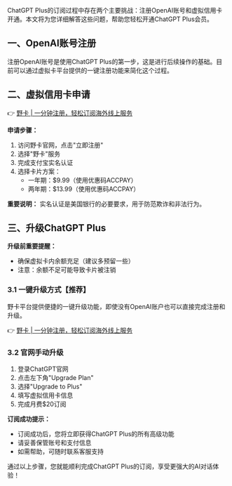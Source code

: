 ChatGPT Plus的订阅过程中存在两个主要挑战：注册OpenAI账号和虚拟信用卡开通。本文将为您详细解答这些问题，帮助您轻松开通ChatGPT Plus会员。

## 一、OpenAI账号注册

注册OpenAI账号是使用ChatGPT Plus的第一步，这是进行后续操作的基础。目前可以通过虚拟卡平台提供的一键注册功能来简化这个过程。

## 二、虚拟信用卡申请

👉 [野卡 | 一分钟注册，轻松订阅海外线上服务](https://bit.ly/bewildcard)

**申请步骤：**

1. 访问野卡官网，点击"立即注册"
2. 选择"野卡"服务
3. 完成支付宝实名认证
4. 选择卡片方案：
   - 一年期：$9.99（使用优惠码ACCPAY）
   - 两年期：$13.99（使用优惠码ACCPAY）

**重要说明：** 实名认证是美国银行的必要要求，用于防范欺诈和非法行为。

## 三、升级ChatGPT Plus

**升级前重要提醒：**
- 确保虚拟卡内余额充足（建议多预留一些）
- 注意：余额不足可能导致卡片被注销

### 3.1 一键升级方式【推荐】

野卡平台提供便捷的一键升级功能，即使没有OpenAI账户也可以直接完成注册和升级。

👉 [野卡 | 一分钟注册，轻松订阅海外线上服务](https://bit.ly/bewildcard)

### 3.2 官网手动升级

1. 登录ChatGPT官网
2. 点击左下角"Upgrade Plan"
3. 选择"Upgrade to Plus"
4. 填写虚拟信用卡信息
5. 完成月费$20订阅

**订阅成功提示：**
- 订阅成功后，您将立即获得ChatGPT Plus的所有高级功能
- 请妥善保管账号和支付信息
- 如需帮助，可随时联系客服支持

通过以上步骤，您就能顺利完成ChatGPT Plus的订阅，享受更强大的AI对话体验！